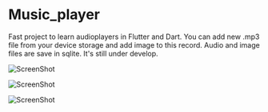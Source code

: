 # Music_player

Fast project to learn audioplayers in Flutter and Dart. 
You can add new .mp3 file from your device storage and add image to this record. 
Audio and image files are save in sqlite. It's still under develop.

![ScreenShot](https://github.com/IgnacyMermer2003/Music_player/blob/master/assets/Screenshot1.png)


![ScreenShot](https://github.com/IgnacyMermer2003/Music_player/blob/master/assets/Screenshot2.png)


![ScreenShot](https://github.com/IgnacyMermer2003/Music_player/blob/master/assets/Screenshot3.png)
